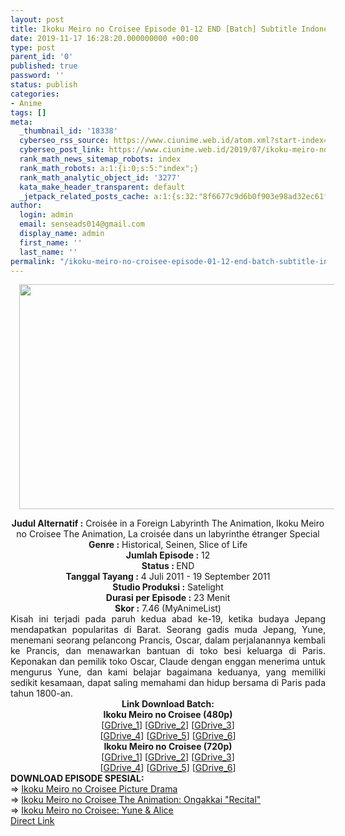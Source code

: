 ```yaml
---
layout: post
title: Ikoku Meiro no Croisee Episode 01-12 END [Batch] Subtitle Indonesia
date: 2019-11-17 16:28:20.000000000 +00:00
type: post
parent_id: '0'
published: true
password: ''
status: publish
categories:
- Anime
tags: []
meta:
  _thumbnail_id: '18338'
  cyberseo_rss_source: https://www.ciunime.web.id/atom.xml?start-index=1801&max-results=150
  cyberseo_post_link: https://www.ciunime.web.id/2019/07/ikoku-meiro-no-croisee-episode-01-12.html
  rank_math_news_sitemap_robots: index
  rank_math_robots: a:1:{i:0;s:5:"index";}
  rank_math_analytic_object_id: '3277'
  kata_make_header_transparent: default
  _jetpack_related_posts_cache: a:1:{s:32:"8f6677c9d6b0f903e98ad32ec61f8deb";a:2:{s:7:"expires";i:1663074377;s:7:"payload";a:0:{}}}
author:
  login: admin
  email: senseads014@gmail.com
  display_name: admin
  first_name: ''
  last_name: ''
permalink: "/ikoku-meiro-no-croisee-episode-01-12-end-batch-subtitle-indonesia/"
---
```

<div class="separator" style="clear: both; text-align: center;"><a href="https://1.bp.blogspot.com/-RgoDkHHF3Rk/XR3ZtOY9OcI/AAAAAAAAa3Q/oK_q3f_WPq80v_9-F-5gGlRnGvhR8WXBwCLcBGAs/s1600/Ikoku%2BMeiro%2Bno%2BCroisee.jpg" imageanchor="1" style="margin-left: 1em; margin-right: 1em;"><img border="0" data-original-height="720" data-original-width="1280" height="360" src="{{ site.baseurl }}/assets/2019/11/Ikoku%2BMeiro%2Bno%2BCroisee.jpg" width="640" /></a></div>
<p>
<div style="text-align: center;"><b>Judul</b><b><b> Alternatif</b> :</b> Croisée in a Foreign Labyrinth The Animation, Ikoku Meiro no Croisee The Animation, La croisée dans un labyrinthe étranger Special</div>
<div style="text-align: center;"><b><b>Genre :</b></b> Historical, Seinen, Slice of Life</div>
<div style="text-align: center;"><b>Jumlah Episode :</b> 12<br /><b>Status :&nbsp;</b>END<br /><b>Tanggal Tayang :</b> 4 Juli 2011 - 19 September 2011<br /><b>Studio Produksi :</b> Satelight<br /><b>Durasi per Episode :</b> 23 Menit</div>
<div style="text-align: center;"><b>Skor :</b> 7.46 (MyAnimeList)</div>
<div style="text-align: center;"></div>
<div style="text-align: justify;">Kisah ini terjadi pada paruh kedua abad ke-19, ketika budaya Jepang mendapatkan popularitas di Barat. Seorang gadis muda Jepang, Yune, menemani seorang pelancong Prancis, Oscar, dalam perjalanannya kembali ke Prancis, dan menawarkan bantuan di toko besi keluarga di Paris. Keponakan dan pemilik toko Oscar, Claude dengan enggan menerima untuk mengurus Yune, dan kami belajar bagaimana keduanya, yang memiliki sedikit kesamaan, dapat saling memahami dan hidup bersama di Paris pada tahun 1800-an.</div>
<div style="text-align: justify;"></div>
<div style="text-align: justify;"></div>
<div style="text-align: center;"><b>Link Download Batch:</b></div>
<div style="text-align: center;"><b>Ikoku Meiro no Croisee (480p)</b></div>
<div style="text-align: center;">[<a href="https://drive.google.com/uc?id=18ci4QfWfo_z1ZexdWJTWCjHt_bmqos2u" target="_blank" rel="noopener">GDrive_1</a>] [<a href="https://drive.google.com/uc?id=1FIAVnj-_ga0noMtyCMDLqHHkFrnbmPCA" target="_blank" rel="noopener">GDrive_2</a>] [<a href="https://drive.google.com/uc?id=1w2O2_Y7wygCm68bF29LB6P4bbgPuIFm8" target="_blank" rel="noopener">GDrive_3</a>]<br />[<a href="https://drive.google.com/uc?export=download&amp;id=1RoY_78EjnvIElYoPJwUQQoKVLWgQo5JZ" target="_blank" rel="noopener">GDrive_4</a>] [<a href="https://drive.google.com/uc?export=download&amp;id=1xPhDvJAiSR-GxFUiaCMZDarC83LD6kR6" target="_blank" rel="noopener">GDrive_5</a>] [<a href="https://drive.google.com/uc?export=download&amp;id=1H4xXGpudFPUaMD-UnRytvtanyfVsytk6" target="_blank" rel="noopener">GDrive_6</a>]</div>
<div style="text-align: center;"><b>Ikoku Meiro no Croisee (720p)</b><br />[<a href="https://drive.google.com/uc?id=1fug3BemGEgh5nRxR0kb8JOUnInOulGmH" target="_blank" rel="noopener">GDrive_1</a>] [<a href="https://drive.google.com/uc?id=1srBeZVVgzprqRHpR4qqmLsQ82e981wNU" target="_blank" rel="noopener">GDrive_2</a>] [<a href="https://drive.google.com/uc?id=1GYhATrLUnJuKZ6R34WgV9NVbhwt1zLcn" target="_blank" rel="noopener">GDrive_3</a>]<br />[<a href="https://drive.google.com/uc?export=download&amp;id=1TTDT5LVRQ0kaYcx8KTd23RHJuPqMKRvA" target="_blank" rel="noopener">GDrive_4</a>] [<a href="https://drive.google.com/uc?export=download&amp;id=1fU7xaTNnIUkhozO6I_G0n0nHdqauV-v_" target="_blank" rel="noopener">GDrive_5</a>] [<a href="https://drive.google.com/uc?export=download&amp;id=1wFGCsl5FQDz_AiKZxBTZHz9qj2bXmM2Q" target="_blank" rel="noopener">GDrive_6</a>]
<div style="text-align: left;"></div>
<div style="text-align: left;"></div>
<div style="text-align: left;"><b>DOWNLOAD EPISODE SPESIAL:</b></div>
<div style="text-align: left;"></div>
<div style="text-align: left;">=&gt;&nbsp;<a href="https://www.ciunime.web.id/2019/07/ikoku-meiro-no-croisee-picture-drama.html" target="_blank" rel="noopener">Ikoku Meiro no Croisee Picture Drama</a></div>
<div style="text-align: left;">=&gt;&nbsp;<a href="https://www.ciunime.web.id/2019/08/ikoku-meiro-no-croisee-animation.html" target="_blank" rel="noopener">Ikoku Meiro no Croisee The Animation: Ongakkai "Recital"</a></div>
<div style="text-align: left;">=&gt;&nbsp;<a href="https://www.ciunime.web.id/2019/07/ikoku-meiro-no-croisee-yune-alice.html" target="_blank" rel="noopener">Ikoku Meiro no Croisee: Yune &amp; Alice</a></div>
<div style="text-align: left;"></div>
</div>
<link rel="stylesheet" href="https://cdnjs.cloudflare.com/ajax/libs/font-awesome/4.7.0/css/font-awesome.min.css" />
<div class="divbtn"> <a href="https://handymansurrender.com/fihup8buzv?key=94550f7ce39444073321dde3b8782f97" class="btn"><i class="fa fa-download"></i> Direct Link</a> </div>
